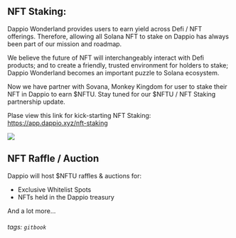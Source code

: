 ## NFT Staking:
Dappio Wonderland provides users to earn yield across Defi / NFT offerings. Therefore, allowing all Solana NFT to stake on Dappio has always been part of our mission and roadmap.

We believe the future of NFT will interchangeably interact with Defi products; and to create a friendly, trusted environment for holders to stake; Dappio Wonderland becomes an important puzzle to Solana ecosystem.

Now we have partner with Sovana, Monkey Kingdom for user to stake their NFT in Dappio to earn $NFTU. Stay tuned for our $NFTU / NFT Staking partnership update.

Plase view this link for kick-starting NFT Staking: https://app.dappio.xyz/nft-staking 

![](https://hackmd.io/_uploads/SkVh5gFU5.png)

## NFT Raffle / Auction 

Dappio will host $NFTU raffles & auctions for:
- Exclusive Whitelist Spots
- NFTs held in the Dappio treasury

And a lot more...

###### tags: `gitbook`